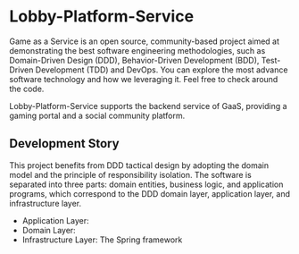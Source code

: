 # Lobby-Platform-Service

Game as a Service is an open source, community-based project aimed at demonstrating the best software engineering methodologies, such as Domain-Driven Design (DDD), Behavior-Driven Development (BDD), Test-Driven Development (TDD) and DevOps. You can explore the most advance software technology and how we leveraging it. Feel free to check around the code.

Lobby-Platform-Service supports the backend service of GaaS, providing a gaming portal and a social community platform.

## Development Story

This project benefits from DDD tactical design by adopting the domain model and the principle of responsibility isolation. The software is separated into three parts: domain entities, business logic, and application programs, which correspond to the DDD domain layer, application layer, and infrastructure layer.

- Application Layer:
- Domain Layer:
- Infrastructure Layer: The Spring framework
